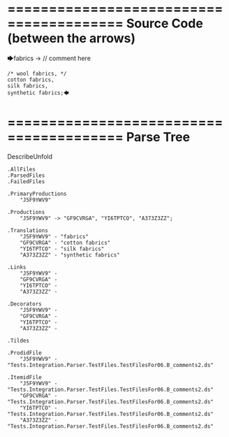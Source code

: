 ========================================
Source Code (between the arrows)
========================================

🡆fabrics -> // comment here

    /* wool fabrics, */
    cotton fabrics,
    silk fabrics,
    synthetic fabrics;🡄

========================================
Parse Tree
========================================
DescribeUnfold

    .AllFiles
    .ParsedFiles
    .FailedFiles

    .PrimaryProductions
        "J5F9YWV9" 

    .Productions
        "J5F9YWV9" -> "GF9CVRGA", "YI6TPTCO", "A373Z3ZZ";

    .Translations
        "J5F9YWV9" - "fabrics"
        "GF9CVRGA" - "cotton fabrics"
        "YI6TPTCO" - "silk fabrics"
        "A373Z3ZZ" - "synthetic fabrics"

    .Links
        "J5F9YWV9" - 
        "GF9CVRGA" - 
        "YI6TPTCO" - 
        "A373Z3ZZ" - 

    .Decorators
        "J5F9YWV9" - 
        "GF9CVRGA" - 
        "YI6TPTCO" - 
        "A373Z3ZZ" - 

    .Tildes

    .ProdidFile
        "J5F9YWV9" - "Tests.Integration.Parser.TestFiles.TestFilesFor06.B_comments2.ds"

    .ItemidFile
        "J5F9YWV9" - "Tests.Integration.Parser.TestFiles.TestFilesFor06.B_comments2.ds"
        "GF9CVRGA" - "Tests.Integration.Parser.TestFiles.TestFilesFor06.B_comments2.ds"
        "YI6TPTCO" - "Tests.Integration.Parser.TestFiles.TestFilesFor06.B_comments2.ds"
        "A373Z3ZZ" - "Tests.Integration.Parser.TestFiles.TestFilesFor06.B_comments2.ds"

